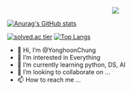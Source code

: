 <p align="center">
  <img src="https://capsule-render.vercel.app/api?type=waving&color=auto&height=250&section=header&text=YonghoonChung&fontSize=50&fontAlignY=38&animation=twinkling&desc=정용훈&descAlignY=51&descAlign=60"/>    
</p>

[![Anurag's GitHub stats](https://github-readme-stats.vercel.app/api?username=YonghoonChung)](https://github.com/anuraghazra/github-readme-stats)
  
  [![solved.ac tier](http://mazassumnida.wtf/api/v2/generate_badge?boj=yonghoon1999)](https://solved.ac/yonghoon1999)
  [![Top Langs](https://github-readme-stats.vercel.app/api/top-langs/?username=YonghoonChung&layout=compact)](https://github.com/anuraghazra/github-readme-stats)


- 👋 Hi, I’m @YonghoonChung
- 👀 I’m interested in Everything
- 🌱 I’m currently learning python, DS, AI
- 💞️ I’m looking to collaborate on ...
- 📫 How to reach me ...

<!---
YonghoonChung/YonghoonChung is a ✨ special ✨ repository because its `README.md` (this file) appears on your GitHub profile.
You can click the Preview link to take a look at your changes.
--->
